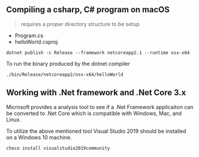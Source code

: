 
## Compiling a csharp, C# program on macOS

> requires a proper directory structure to be setup

- Program.cs
- helloWorld.csproj

```shell
dotnet publish -c Release --framework netcoreapp2.1 --runtime osx-x64
```

To run the binary produced by the dotnet compiler

```shell
./bin/Release/netcoreapp2/osx-x64/helloWorld
```

## Working with .Net framework and .Net Core 3.x

Microsoft provides a analysis tool to see if a .Net Framework applicaiton can be converted to .Net Core which is compatible with Windows, Mac, and Linux.

To utilize the above mentioned tool Visual Studio 2019 should be installed on a Windows 10 machine.

```shell
choco install visualstudio2019community
```


